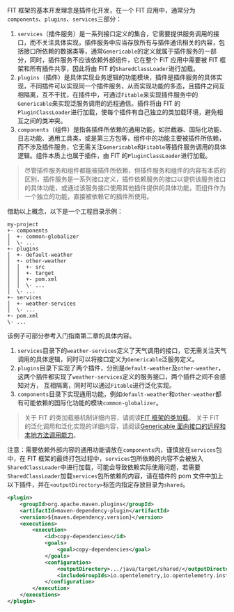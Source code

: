 FIT 框架的基本开发理念是插件化开发，在一个 FIT 应用中，通常分为`components`、`plugins`、`services`三部分：

1. `services`（插件服务）是一系列接口定义的集合，它需要提供服务调用的接口，而不关注具体实现，插件服务中应当存放所有与插件通讯相关的内容，包括接口所依赖的数据类等，通常`Genericable`的定义就属于插件服务的一部分，同时，插件服务不应该依赖外部组件，它在整个 FIT 应用中需要被 FIT 框架和所有插件共享，因此将由 FIT 的`SharedClassLoader`进行加载。
2. `plugins`（插件）是具体实现业务逻辑的功能模块，插件是插件服务的具体实现，不同插件可以实现同一个插件服务，从而实现功能的多态，且插件之间互相隔离，互不干扰，在插件中，可通过`Fitable`来实现插件服务中的`Genericable`来实现泛服务调用的远程通信。插件将由 FIT 的`PluginClassLoader`进行加载，使每个插件有自己独立的类加载环境，避免相互之间的类冲突。
3. `components`（组件）是指各插件所依赖的通用功能，如拦截器、国际化功能、日志功能、通用工具类，或是第三方包等，组件中的功能主要被插件所依赖，而不涉及插件服务，它无需关注`Genericable`和`Fitable`等插件服务调用的具体逻辑。组件本质上也属于插件，由 FIT 的`PluginClassLoader`进行加载。

> 尽管插件服务和组件都能被插件所依赖，但插件服务和组件的内容有本质的区别，插件服务是一系列接口定义，插件依赖服务的接口以提供该服务接口的具体功能，或通过该服务接口使用其他插件提供的具体功能，而组件作为一个独立的功能，直接被依赖它的插件所使用。

借助以上概念，以下是一个工程目录示例：

```
my-project
+- components
│  +- common-globalizer
│  \- ...
+- plugins
│  +- default-weather
│  +- other-weather
│  │  +- src
│  │  +- target
│  │  +- pom.xml
│  │  \- ...
│  \- ...
+- services
│  +- weather-services
│  \- ...
+- pom.xml
\- ...
```

该例子可部分参考入门指南第二章的具体内容。

1. `services`目录下的`weather-services`定义了天气调用的接口，它无需关注天气调用的具体逻辑，同时可以将接口定义为`Genericable`泛服务定义。
2. `plugins`目录下实现了两个插件，分别是`default-weather`及`other-weather`，这两个插件都实现了`weather-services`定义的服务接口，两个插件之间不会感知对方， 互相隔离，同时可以通过`Fitable`进行泛化实现。
3. `components`目录下实现通用功能，例如`default-weather`和`other-weather`都有可能依赖的国际化功能的模块`common-globalizer`。

> 关于 FIT 的类加载器机制详细内容，请阅读[FIT 框架的类加载](../user-guide-book/11.%20FIT%20框架的类加载.md)。
> 关于 FIT 的泛化调用和泛化实现的详细内容，请阅读[Genericable 面向接口的远程和本地方法调用能力](../user-guide-book/05.%20Genericable%20面向接口的远程和本地方法调用能力.md)。

注意：需要依赖外部内容的通用功能请放在`components`内，谨慎放在`services`包中，在 FIT 框架的最终打包过程中，`services`包所依赖的内容不会被放入`SharedClassLoader`中进行加载，可能会导致依赖实际使用问题，若需要`SharedClassLoader`加载`services`包所依赖的内容，请在插件的 pom 文件中加上以下插件，并在`<outputDirectory>`标签内指定存放目录为`shared`。

``` xml
<plugin>
    <groupId>org.apache.maven.plugins</groupId>
    <artifactId>maven-dependency-plugin</artifactId>
    <version>${maven.dependency.version}</version>
    <executions>
        <execution>
            <id>copy-dependencies</id>
            <goals>
                <goal>copy-dependencies</goal>
            </goals>
            <configuration>
                <outputDirectory>.../java/target/shared/</outputDirectory>
                <includeGroupIds>io.opentelemetry,io.opentelemetry.instrumentation</includeGroupIds>
            </configuration>
        </execution>
    </executions>
</plugin>
```
